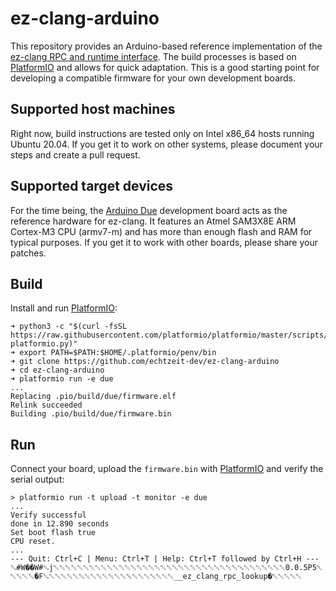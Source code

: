 # ez-clang-arduino

This repository provides an Arduino-based reference implementation of the [ez-clang RPC and runtime interface](https://github.com/echtzeit-dev/ez-clang#documentation).
The build processes is based on [PlatformIO](https://platformio.org/) and allows for quick adaptation.
This is a good starting point for developing a compatible firmware for your own development boards.

## Supported host machines

Right now, build instructions are tested only on Intel x86_64 hosts running Ubuntu 20.04.
If you get it to work on other systems, please document your steps and create a pull request.

## Supported target devices

For the time being, the [Arduino Due](https://docs.arduino.cc/hardware/due) development board acts as the reference hardware for ez-clang.
It features an Atmel SAM3X8E ARM Cortex-M3 CPU (armv7-m) and has more than enough flash and RAM for typical purposes.
If you get it to work with other boards, please share your patches.

## Build

Install and run [PlatformIO](https://docs.platformio.org/en/latest/core/installation.html#super-quick-mac-linux):

```
➜ python3 -c "$(curl -fsSL https://raw.githubusercontent.com/platformio/platformio/master/scripts/get-platformio.py)"
➜ export PATH=$PATH:$HOME/.platformio/penv/bin
➜ git clone https://github.com/echtzeit-dev/ez-clang-arduino
➜ cd ez-clang-arduino
➜ platformio run -e due
...
Replacing .pio/build/due/firmware.elf
Relink succeeded
Building .pio/build/due/firmware.bin
```

## Run

Connect your board, upload the `firmware.bin` with [PlatformIO](https://docs.platformio.org/en/stable/core/quickstart.html#process-project) and 
verify the serial output:
```
> platformio run -t upload -t monitor -e due
...
Verify successful
done in 12.890 seconds
Set boot flash true
CPU reset.
...
--- Quit: Ctrl+C | Menu: Ctrl+T | Help: Ctrl+T followed by Ctrl+H ---
␁#W��W#␁j␀␀␀␀␀␀␀␀␀␀␀␀␀␀␀␀␀␀␀␀␀␀␀␀␀␀␀␀␀␀␀␅␀␀␀␀␀␀␀0.0.5P5␇ ␀␀␀␀�F␁␀␀␀␀␀␁␀␀␀␀␀␀␀␕␀␀␀␀␀␀␀__ez_clang_rpc_lookup�␀␀␀␀␀
```
